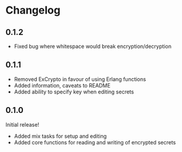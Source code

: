 # Changelog

## 0.1.2

- Fixed bug where whitespace would break encryption/decryption

## 0.1.1

- Removed ExCrypto in favour of using Erlang functions
- Added information, caveats to README
- Added ability to specify key when editing secrets

## 0.1.0

Initial release!

- Added mix tasks for setup and editing
- Added core functions for reading and writing of encrypted secrets
